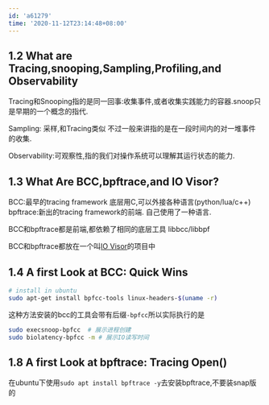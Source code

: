 ```yaml
---
id: 'a61279'
time: '2020-11-12T23:14:48+08:00'
---
```

## 1.2 What are Tracing,snooping,Sampling,Profiling,and Observability
Tracing和Snooping指的是同一回事:收集事件,或者收集实践能力的容器.snoop只是早期的一个概念的指代.  

Sampling: 采样,和Tracing类似 不过一般来讲指的是在一段时间内的对一堆事件的收集.  

Observability:可观察性,指的我们对操作系统可以理解其运行状态的能力.  

## 1.3 What Are BCC,bpftrace,and IO Visor?
BCC:最早的tracing framework 底层用C,可以外接各种语言(python/lua/c++)
bpftrace:新出的tracing framework的前端. 自己使用了一种语言.

BCC和bpftrace都是前端,都依赖了相同的底层工具 libbcc/libbpf

BCC和bpftrace都放在一个叫[IO Visor](https://github.com/iovisor)的项目中

## 1.4 A first Look at BCC: Quick Wins
```bash
# install in ubuntu
sudo apt-get install bpfcc-tools linux-headers-$(uname -r)
```
这种方法安装的bcc的工具会带有后缀`-bpfcc`所以实际执行的是
```bash
sudo execsnoop-bpfcc  # 展示进程创建
sudo biolatency-bpfcc -m # 展示IO读写时间
```
## 1.8 A first Look at bpftrace: Tracing Open()
在ubuntu下使用`sudo apt install bpftrace -y`去安装bpftrace,不要装snap版的
